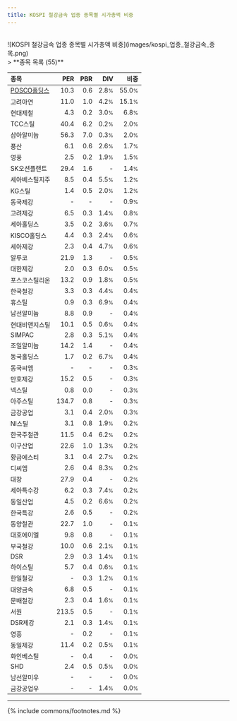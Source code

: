 ```yaml
---
title: KOSPI 철강금속 업종 종목별 시가총액 비중
---
```

<br>
![KOSPI 철강금속 업종 종목별 시가총액 비중](images/kospi_업종_철강금속_종목.png)
<br>
> **종목 목록 (55)**<a id="list"></a>

| **종목** | **PER** | **PBR** | **DIV** | **비중** |
| :------- | ------: | ------: | ------: | -------: |
| [POSCO홀딩스](/005490/) | 10.3 | 0.6 | 2.8<small>%</small> | 55.0<small>%</small> |
| 고려아연 | 11.0 | 1.0 | 4.2<small>%</small> | 15.1<small>%</small> |
| 현대제철 | 4.3 | 0.2 | 3.0<small>%</small> | 6.8<small>%</small> |
| TCC스틸 | 40.4 | 6.2 | 0.2<small>%</small> | 2.0<small>%</small> |
| 삼아알미늄 | 56.3 | 7.0 | 0.3<small>%</small> | 2.0<small>%</small> |
| 풍산 | 6.1 | 0.6 | 2.6<small>%</small> | 1.7<small>%</small> |
| 영풍 | 2.5 | 0.2 | 1.9<small>%</small> | 1.5<small>%</small> |
| SK오션플랜트 | 29.4 | 1.6 | - | 1.4<small>%</small> |
| 세아베스틸지주 | 8.5 | 0.4 | 5.5<small>%</small> | 1.2<small>%</small> |
| KG스틸 | 1.4 | 0.5 | 2.0<small>%</small> | 1.2<small>%</small> |
| 동국제강 | - | - | - | 0.9<small>%</small> |
| 고려제강 | 6.5 | 0.3 | 1.4<small>%</small> | 0.8<small>%</small> |
| 세아홀딩스 | 3.5 | 0.2 | 3.6<small>%</small> | 0.7<small>%</small> |
| KISCO홀딩스 | 4.4 | 0.3 | 2.4<small>%</small> | 0.6<small>%</small> |
| 세아제강 | 2.3 | 0.4 | 4.7<small>%</small> | 0.6<small>%</small> |
| 알루코 | 21.9 | 1.3 | - | 0.5<small>%</small> |
| 대한제강 | 2.0 | 0.3 | 6.0<small>%</small> | 0.5<small>%</small> |
| 포스코스틸리온 | 13.2 | 0.9 | 1.8<small>%</small> | 0.5<small>%</small> |
| 한국철강 | 3.3 | 0.3 | 4.4<small>%</small> | 0.4<small>%</small> |
| 휴스틸 | 0.9 | 0.3 | 6.9<small>%</small> | 0.4<small>%</small> |
| 남선알미늄 | 8.8 | 0.9 | - | 0.4<small>%</small> |
| 현대비앤지스틸 | 10.1 | 0.5 | 0.6<small>%</small> | 0.4<small>%</small> |
| SIMPAC | 2.8 | 0.3 | 5.1<small>%</small> | 0.4<small>%</small> |
| 조일알미늄 | 14.2 | 1.4 | - | 0.4<small>%</small> |
| 동국홀딩스 | 1.7 | 0.2 | 6.7<small>%</small> | 0.4<small>%</small> |
| 동국씨엠 | - | - | - | 0.3<small>%</small> |
| 만호제강 | 15.2 | 0.5 | - | 0.3<small>%</small> |
| 넥스틸 | 0.8 | 0.0 | - | 0.3<small>%</small> |
| 아주스틸 | 134.7 | 0.8 | - | 0.3<small>%</small> |
| 금강공업 | 3.1 | 0.4 | 2.0<small>%</small> | 0.3<small>%</small> |
| NI스틸 | 3.1 | 0.8 | 1.9<small>%</small> | 0.2<small>%</small> |
| 한국주철관 | 11.5 | 0.4 | 6.2<small>%</small> | 0.2<small>%</small> |
| 이구산업 | 22.6 | 1.0 | 1.3<small>%</small> | 0.2<small>%</small> |
| 황금에스티 | 3.1 | 0.4 | 2.7<small>%</small> | 0.2<small>%</small> |
| 디씨엠 | 2.6 | 0.4 | 8.3<small>%</small> | 0.2<small>%</small> |
| 대창 | 27.9 | 0.4 | - | 0.2<small>%</small> |
| 세아특수강 | 6.2 | 0.3 | 7.4<small>%</small> | 0.2<small>%</small> |
| 동일산업 | 4.5 | 0.2 | 6.6<small>%</small> | 0.2<small>%</small> |
| 한국특강 | 2.6 | 0.5 | - | 0.2<small>%</small> |
| 동양철관 | 22.7 | 1.0 | - | 0.1<small>%</small> |
| 대호에이엘 | 9.8 | 0.8 | - | 0.1<small>%</small> |
| 부국철강 | 10.0 | 0.6 | 2.1<small>%</small> | 0.1<small>%</small> |
| DSR | 2.9 | 0.3 | 1.4<small>%</small> | 0.1<small>%</small> |
| 하이스틸 | 5.7 | 0.4 | 0.6<small>%</small> | 0.1<small>%</small> |
| 한일철강 | - | 0.3 | 1.2<small>%</small> | 0.1<small>%</small> |
| 대양금속 | 6.8 | 0.5 | - | 0.1<small>%</small> |
| 문배철강 | 2.3 | 0.4 | 1.6<small>%</small> | 0.1<small>%</small> |
| 서원 | 213.5 | 0.5 | - | 0.1<small>%</small> |
| DSR제강 | 2.1 | 0.3 | 1.4<small>%</small> | 0.1<small>%</small> |
| 영흥 | - | 0.2 | - | 0.1<small>%</small> |
| 동일제강 | 11.4 | 0.2 | 0.5<small>%</small> | 0.1<small>%</small> |
| 화인베스틸 | - | 0.4 | - | 0.0<small>%</small> |
| SHD | 2.4 | 0.5 | 0.5<small>%</small> | 0.0<small>%</small> |
| 남선알미우 | - | - | - | 0.0<small>%</small> |
| 금강공업우 | - | - | 1.4<small>%</small> | 0.0<small>%</small> |

---
{% include commons/footnotes.md %}